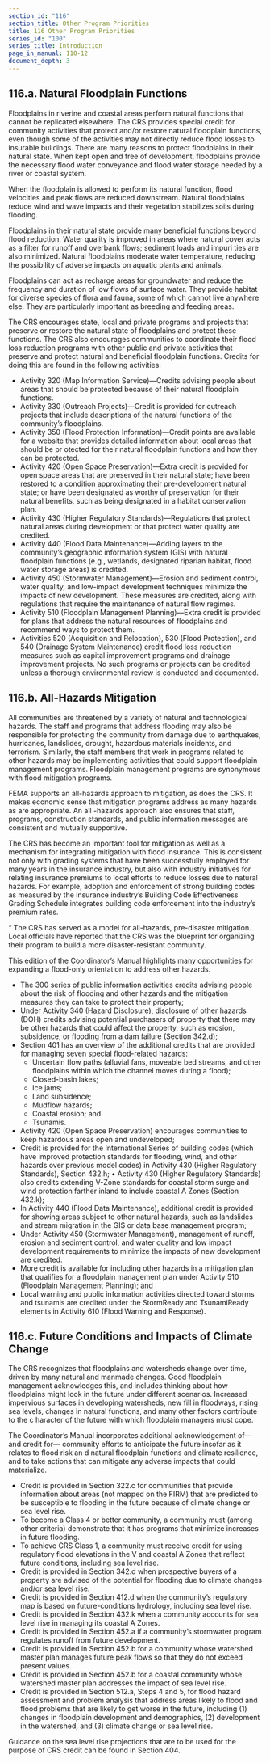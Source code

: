 ```yaml
---
section_id: "116"
section_title: Other Program Priorities
title: 116 Other Program Priorities
series_id: "100"
series_title: Introduction
page_in_manual: 110-12
document_depth: 3
---
```


## 116.a. Natural Floodplain Functions

Floodplains in riverine and coastal areas perform natural functions that cannot be replicated elsewhere. The CRS provides special credit for community activities that protect and/or restore natural floodplain functions, even though some of the activities may not directly reduce flood losses to insurable buildings. There are many reasons to protect floodplains in their natural state.
When kept open and free of development, floodplains provide the necessary flood water conveyance and flood water storage needed by a river or coastal system.

When the floodplain is allowed to perform its natural function, flood velocities and peak flows are
reduced downstream. Natural floodplains reduce wind and wave impacts and their vegetation stabilizes soils during flooding.

Floodplains in their natural state provide many beneficial functions beyond flood reduction. Water
quality is improved in areas where natural cover acts as a filter for runoff and overbank flows; sediment loads and impuri ties are also minimized. Natural floodplains moderate water temperature, reducing the possibility of adverse impacts on aquatic plants and animals.

Floodplains can act as recharge areas for groundwater and reduce the frequency and duration of low flows of surface water. They provide habitat for diverse species of flora and fauna, some of which cannot live anywhere else. They are particularly important as breeding and feeding areas.

The CRS encourages state, local and private programs and projects that preserve or restore the natural state of floodplains and protect these functions. The CRS also encourages communities to coordinate their flood loss reduction programs with other public and private activities that preserve and protect natural and beneficial floodplain functions. Credits for doing this are found in the following activities:

- Activity 320 (Map Information Service)—Credits advising people about areas that should be protected because of their natural floodplain functions.
- Activity 330 (Outreach Projects)—Credit is provided for outreach projects that include descriptions of the natural functions of the community’s floodplains.
- Activity 350 (Flood Protection Information)—Credit points are available for a website that provides detailed information about local areas that should be pr otected for their natural floodplain functions and how they can be protected.
- Activity 420 (Open Space Preservation)—Extra credit is provided for open space areas that are preserved in their natural state; have been restored to a condition approximating their pre-development natural state; or have been designated as worthy of preservation for their natural benefits, such as being designated in a habitat conservation plan.
- Activity 430 (Higher Regulatory Standards)—Regulations that protect natural areas during development or that protect water quality are credited.
- Activity 440 (Flood Data Maintenance)—Adding layers to the community’s geographic information system (GIS) with natural floodplain functions (e.g., wetlands, designated riparian habitat, flood water storage areas) is credited.
- Activity 450 (Stormwater Management)—Erosion and sediment control, water quality, and low-impact development techniques minimize the impacts of new development. These measures are credited, along with regulations that require the maintenance of natural flow regimes.
- Activity 510 (Floodplain Management Planning)—Extra credit is provided for plans that address the natural resources of floodplains and recommend ways to protect them.
- Activities 520 (Acquisition and Relocation), 530 (Flood Protection), and 540 (Drainage System Maintenance) credit flood loss reduction measures such as capital improvement programs and drainage improvement projects. No such programs or projects can be credited unless a thorough environmental review is conducted and documented. 

## 116.b. All-Hazards Mitigation

All communities are threatened by a variety of natural and technological hazards. The staff
and programs that address flooding may also be responsible for protecting the community
from damage due to earthquakes, hurricanes, landslides, drought, hazardous materials
incidents, and terrorism. Similarly, the staff members that work in programs related to other
hazards may be implementing activities that could support floodplain management programs. Floodplain management programs are synonymous with flood mitigation programs.

FEMA supports an all-hazards approach to mitigation, as does the CRS. It makes economic sense that mitigation programs address as many hazards as are appropriate. An all -hazards approach also ensures that staff, programs, construction standards, and public information messages are consistent and mutually supportive.

The CRS has become an important tool for mitigation as well as a mechanism for integrating mitigation with flood insurance. This is consistent not only with grading systems that have been successfully employed for many years in the insurance industry, but also with industry initiatives for relating insurance premiums to local efforts to reduce losses due to natural hazards. For example, adoption and enforcement of strong building codes as measured by the insurance industry’s Building Code Effectiveness Grading Schedule integrates building code enforcement into the industry’s premium rates.

“ The CRS has served as a model for all-hazards, pre-disaster mitigation. Local officials have reported that the CRS was the blueprint for organizing their program to build a more disaster-resistant community.

This edition of the Coordinator’s Manual highlights many opportunities for expanding a flood-only orientation to address other hazards.

- The 300 series of public information activities credits advising people about the risk of flooding and other hazards and the mitigation measures they can take to protect their property;
- Under Activity 340 (Hazard Disclosure), disclosure of other hazards (DOH) credits advising potential purchasers of property that there may be other hazards that could affect the property, such as erosion, subsidence, or flooding from a dam failure (Section 342.d);
- Section 401 has an overview of the additional credits that are provided for managing seven special flood-related hazards:
  - Uncertain flow paths (alluvial fans, moveable bed streams, and other floodplains within which the channel moves during a flood);
  - Closed-basin lakes;
  - Ice jams;
  - Land subsidence;
  - Mudflow hazards;
  - Coastal erosion; and
  - Tsunamis.
- Activity 420 (Open Space Preservation) encourages communities to keep hazardous areas open and undeveloped;
- Credit is provided for the International Series of building codes (which have improved protection standards for flooding, wind, and other hazards over previous model codes) in Activity 430 (Higher Regulatory Standards), Section 432.h; • Activity 430 (Higher Regulatory Standards) also credits extending V-Zone standards for coastal storm surge and wind protection farther inland to include coastal A Zones (Section 432.k);
- In Activity 440 (Flood Data Maintenance), additional credit is provided for showing areas subject to other natural hazards, such as landslides and stream migration in the GIS or data base management program;
- Under Activity 450 (Stormwater Management), management of runoff, erosion and sediment control, and water quality and low impact development requirements to minimize the impacts of new development are credited.
- More credit is available for including other hazards in a mitigation plan that qualifies for a floodplain management plan under Activity 510 (Floodplain Management Planning); and
- Local warning and public information activities directed toward storms and tsunamis are credited under the StormReady and TsunamiReady elements in Activity 610 (Flood Warning and Response).

## 116.c. Future Conditions and Impacts of Climate Change

The CRS recognizes that floodplains and watersheds change over time, driven by many natural and manmade changes. Good floodplain management acknowledges this, and includes thinking about how floodplains might look in the future under different scenarios. Increased impervious surfaces in developing watersheds, new fill in floodways, rising sea levels, changes in natural functions, and many other factors contribute to the c haracter of the future with which floodplain managers must cope.

The Coordinator’s Manual incorporates additional acknowledgement of—and credit for— community efforts to anticipate the future insofar as it relates to flood risk an d natural floodplain functions and climate resilience, and to take actions that can mitigate any adverse impacts that could materialize.

- Credit is provided in Section 322.c for communities that provide information about areas (not mapped on the FIRM) that are predicted to be susceptible to flooding in the future because of climate change or sea level rise.
- To become a Class 4 or better community, a community must (among other criteria) demonstrate that it has programs that minimize increases in future flooding.
- To achieve CRS Class 1, a community must receive credit for using regulatory flood elevations in the V and coastal A Zones that reflect future conditions, including sea level rise.
- Credit is provided in Section 342.d when prospective buyers of a property are advised of the potential for flooding due to climate changes and/or sea level rise.
- Credit is provided in Section 412.d when the community’s regulatory map is based on future-conditions hydrology, including sea level rise.
- Credit is provided in Section 432.k when a community accounts for sea level rise in managing its coastal A Zones.
- Credit is provided in Section 452.a if a community’s stormwater program regulates runoff from future development.
- Credit is provided in Section 452.b for a community whose watershed master plan manages future peak flows so that they do not exceed present values.
- Credit is provided in Section 452.b for a coastal community whose watershed master plan addresses the impact of sea level rise.
- Credit is provided in Section 512.a, Steps 4 and 5, for flood hazard assessment and problem analysis that address areas likely to flood and flood problems that are likely to get worse in the future, including (1) changes in floodplain development and demographics, (2) development in the watershed, and (3) climate change or sea level rise.

Guidance on the sea level rise projections that are to be used for the purpose of CRS credit can be found in Section 404.